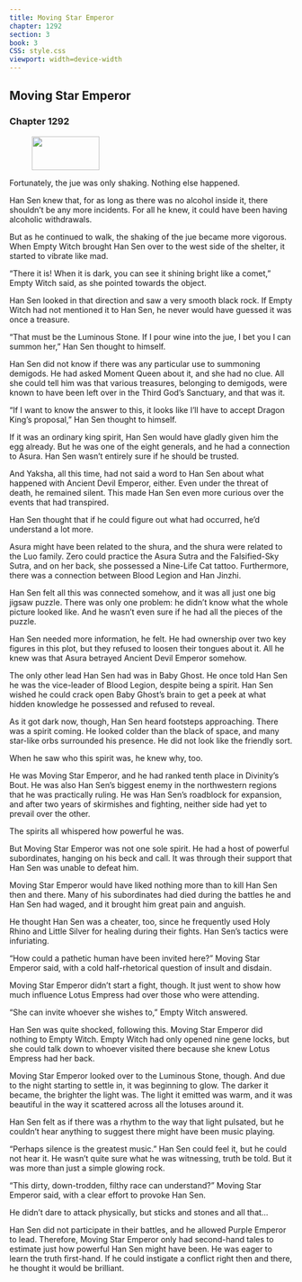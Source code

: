 ```yaml
---
title: Moving Star Emperor
chapter: 1292
section: 3
book: 3
CSS: style.css
viewport: width=device-width
---
```


## Moving Star Emperor

### Chapter 1292

<figure>
	<img src="../Images/gem.gif" alt="" id="gem" width="120" height="60" />
</figure>

Fortunately, the jue was only shaking. Nothing else happened.

Han Sen knew that, for as long as there was no alcohol inside it, there shouldn’t be any more incidents. For all he knew, it could have been having alcoholic withdrawals.

But as he continued to walk, the shaking of the jue became more vigorous. When Empty Witch brought Han Sen over to the west side of the shelter, it started to vibrate like mad.

“There it is! When it is dark, you can see it shining bright like a comet,” Empty Witch said, as she pointed towards the object.

Han Sen looked in that direction and saw a very smooth black rock. If Empty Witch had not mentioned it to Han Sen, he never would have guessed it was once a treasure.

“That must be the Luminous Stone. If I pour wine into the jue, I bet you I can summon her,” Han Sen thought to himself.

Han Sen did not know if there was any particular use to summoning demigods. He had asked Moment Queen about it, and she had no clue. All she could tell him was that various treasures, belonging to demigods, were known to have been left over in the Third God’s Sanctuary, and that was it.

“If I want to know the answer to this, it looks like I’ll have to accept Dragon King’s proposal,” Han Sen thought to himself.

If it was an ordinary king spirit, Han Sen would have gladly given him the egg already. But he was one of the eight generals, and he had a connection to Asura. Han Sen wasn’t entirely sure if he should be trusted.

And Yaksha, all this time, had not said a word to Han Sen about what happened with Ancient Devil Emperor, either. Even under the threat of death, he remained silent. This made Han Sen even more curious over the events that had transpired.

Han Sen thought that if he could figure out what had occurred, he’d understand a lot more.

Asura might have been related to the shura, and the shura were related to the Luo family. Zero could practice the Asura Sutra and the Falsified-Sky Sutra, and on her back, she possessed a Nine-Life Cat tattoo. Furthermore, there was a connection between Blood Legion and Han Jinzhi.

Han Sen felt all this was connected somehow, and it was all just one big jigsaw puzzle. There was only one problem: he didn’t know what the whole picture looked like. And he wasn’t even sure if he had all the pieces of the puzzle.

Han Sen needed more information, he felt. He had ownership over two key figures in this plot, but they refused to loosen their tongues about it. All he knew was that Asura betrayed Ancient Devil Emperor somehow.

The only other lead Han Sen had was in Baby Ghost. He once told Han Sen he was the vice-leader of Blood Legion, despite being a spirit. Han Sen wished he could crack open Baby Ghost’s brain to get a peek at what hidden knowledge he possessed and refused to reveal.

As it got dark now, though, Han Sen heard footsteps approaching. There was a spirit coming. He looked colder than the black of space, and many star-like orbs surrounded his presence. He did not look like the friendly sort.

When he saw who this spirit was, he knew why, too.

He was Moving Star Emperor, and he had ranked tenth place in Divinity’s Bout. He was also Han Sen’s biggest enemy in the northwestern regions that he was practically ruling. He was Han Sen’s roadblock for expansion, and after two years of skirmishes and fighting, neither side had yet to prevail over the other.

The spirits all whispered how powerful he was.

But Moving Star Emperor was not one sole spirit. He had a host of powerful subordinates, hanging on his beck and call. It was through their support that Han Sen was unable to defeat him.

Moving Star Emperor would have liked nothing more than to kill Han Sen then and there. Many of his subordinates had died during the battles he and Han Sen had waged, and it brought him great pain and anguish.

He thought Han Sen was a cheater, too, since he frequently used Holy Rhino and Little Silver for healing during their fights. Han Sen’s tactics were infuriating.

“How could a pathetic human have been invited here?” Moving Star Emperor said, with a cold half-rhetorical question of insult and disdain.

Moving Star Emperor didn’t start a fight, though. It just went to show how much influence Lotus Empress had over those who were attending.

“She can invite whoever she wishes to,” Empty Witch answered.

Han Sen was quite shocked, following this. Moving Star Emperor did nothing to Empty Witch. Empty Witch had only opened nine gene locks, but she could talk down to whoever visited there because she knew Lotus Empress had her back.

Moving Star Emperor looked over to the Luminous Stone, though. And due to the night starting to settle in, it was beginning to glow. The darker it became, the brighter the light was. The light it emitted was warm, and it was beautiful in the way it scattered across all the lotuses around it.

Han Sen felt as if there was a rhythm to the way that light pulsated, but he couldn’t hear anything to suggest there might have been music playing.

“Perhaps silence is the greatest music.” Han Sen could feel it, but he could not hear it. He wasn’t quite sure what he was witnessing, truth be told. But it was more than just a simple glowing rock.

“This dirty, down-trodden, filthy race can understand?” Moving Star Emperor said, with a clear effort to provoke Han Sen.

He didn’t dare to attack physically, but sticks and stones and all that…

Han Sen did not participate in their battles, and he allowed Purple Emperor to lead. Therefore, Moving Star Emperor only had second-hand tales to estimate just how powerful Han Sen might have been. He was eager to learn the truth first-hand. If he could instigate a conflict right then and there, he thought it would be brilliant.